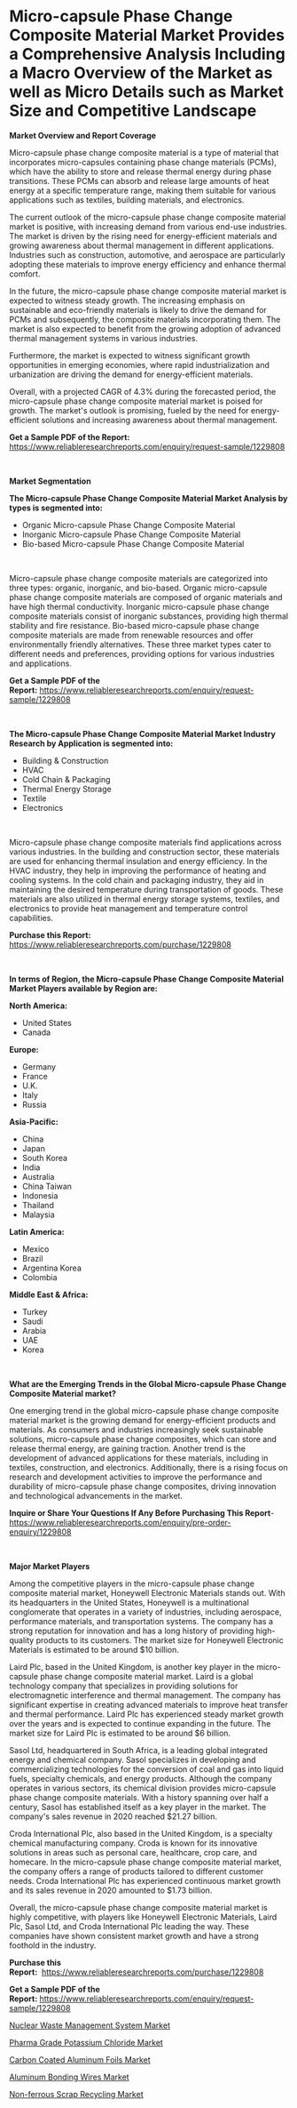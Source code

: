 <p><h1>Micro-capsule Phase Change Composite Material Market Provides a Comprehensive Analysis Including a Macro Overview of the Market as well as Micro Details such as Market Size and Competitive Landscape</h1></p><p><strong>Market Overview and Report Coverage</strong></p>
<p><p>Micro-capsule phase change composite material is a type of material that incorporates micro-capsules containing phase change materials (PCMs), which have the ability to store and release thermal energy during phase transitions. These PCMs can absorb and release large amounts of heat energy at a specific temperature range, making them suitable for various applications such as textiles, building materials, and electronics.</p><p>The current outlook of the micro-capsule phase change composite material market is positive, with increasing demand from various end-use industries. The market is driven by the rising need for energy-efficient materials and growing awareness about thermal management in different applications. Industries such as construction, automotive, and aerospace are particularly adopting these materials to improve energy efficiency and enhance thermal comfort.</p><p>In the future, the micro-capsule phase change composite material market is expected to witness steady growth. The increasing emphasis on sustainable and eco-friendly materials is likely to drive the demand for PCMs and subsequently, the composite materials incorporating them. The market is also expected to benefit from the growing adoption of advanced thermal management systems in various industries.</p><p>Furthermore, the market is expected to witness significant growth opportunities in emerging economies, where rapid industrialization and urbanization are driving the demand for energy-efficient materials.</p><p>Overall, with a projected CAGR of 4.3% during the forecasted period, the micro-capsule phase change composite material market is poised for growth. The market's outlook is promising, fueled by the need for energy-efficient solutions and increasing awareness about thermal management.</p></p>
<p><strong>Get a Sample PDF of the Report:</strong> <a href="https://www.reliableresearchreports.com/enquiry/request-sample/1229808">https://www.reliableresearchreports.com/enquiry/request-sample/1229808</a></p>
<p>&nbsp;</p>
<p><strong>Market Segmentation</strong></p>
<p><strong>The Micro-capsule Phase Change Composite Material Market Analysis by types is segmented into:</strong></p>
<p><ul><li>Organic Micro-capsule Phase Change Composite Material</li><li>Inorganic Micro-capsule Phase Change Composite Material</li><li>Bio-based Micro-capsule Phase Change Composite Material</li></ul></p>
<p>&nbsp;</p>
<p><p>Micro-capsule phase change composite materials are categorized into three types: organic, inorganic, and bio-based. Organic micro-capsule phase change composite materials are composed of organic materials and have high thermal conductivity. Inorganic micro-capsule phase change composite materials consist of inorganic substances, providing high thermal stability and fire resistance. Bio-based micro-capsule phase change composite materials are made from renewable resources and offer environmentally friendly alternatives. These three market types cater to different needs and preferences, providing options for various industries and applications.</p></p>
<p><strong>Get a Sample PDF of the Report:</strong>&nbsp;<a href="https://www.reliableresearchreports.com/enquiry/request-sample/1229808">https://www.reliableresearchreports.com/enquiry/request-sample/1229808</a></p>
<p>&nbsp;</p>
<p><strong>The Micro-capsule Phase Change Composite Material Market Industry Research by Application is segmented into:</strong></p>
<p><ul><li>Building & Construction</li><li>HVAC</li><li>Cold Chain & Packaging</li><li>Thermal Energy Storage</li><li>Textile</li><li>Electronics</li></ul></p>
<p>&nbsp;</p>
<p><p>Micro-capsule phase change composite materials find applications across various industries. In the building and construction sector, these materials are used for enhancing thermal insulation and energy efficiency. In the HVAC industry, they help in improving the performance of heating and cooling systems. In the cold chain and packaging industry, they aid in maintaining the desired temperature during transportation of goods. These materials are also utilized in thermal energy storage systems, textiles, and electronics to provide heat management and temperature control capabilities.</p></p>
<p><strong>Purchase this Report:</strong>&nbsp; <a href="https://www.reliableresearchreports.com/purchase/1229808">https://www.reliableresearchreports.com/purchase/1229808</a></p>
<p>&nbsp;</p>
<p><strong>In terms of Region, the Micro-capsule Phase Change Composite Material Market Players available by Region are:</strong></p>
<p>
    <p> <strong> North America: </strong>
        <ul>
            <li>United States</li>
            <li>Canada</li>
        </ul>
        </p> 
    <p> <strong> Europe: </strong>
        <ul>
            <li>Germany</li>
            <li>France</li>
            <li>U.K.</li>
            <li>Italy</li>
            <li>Russia</li>
        </ul>
        </p> 
    <p> <strong> Asia-Pacific: </strong>
        <ul>
            <li>China</li>
            <li>Japan</li>
            <li>South Korea</li>
            <li>India</li>
            <li>Australia</li>
            <li>China Taiwan</li>
            <li>Indonesia</li>
            <li>Thailand</li>
            <li>Malaysia</li>
        </ul>
        </p> 
    <p> <strong> Latin America: </strong>
        <ul>
            <li>Mexico</li>
            <li>Brazil</li>
            <li>Argentina Korea</li>
            <li>Colombia</li>
        </ul>
        </p> 
    <p> <strong> Middle East & Africa: </strong>
        <ul>
            <li>Turkey</li>
            <li>Saudi</li>
            <li>Arabia</li>
            <li>UAE</li>
            <li>Korea</li>
        </ul>
    </p>
    </p>
<p>&nbsp;</p>
<p><strong>What are the Emerging Trends in the Global Micro-capsule Phase Change Composite Material market?</strong></p>
<p><p>One emerging trend in the global micro-capsule phase change composite material market is the growing demand for energy-efficient products and materials. As consumers and industries increasingly seek sustainable solutions, micro-capsule phase change composites, which can store and release thermal energy, are gaining traction. Another trend is the development of advanced applications for these materials, including in textiles, construction, and electronics. Additionally, there is a rising focus on research and development activities to improve the performance and durability of micro-capsule phase change composites, driving innovation and technological advancements in the market.</p></p>
<p><strong>Inquire or Share Your Questions If Any Before Purchasing This Report</strong>- <a href="https://www.reliableresearchreports.com/enquiry/pre-order-enquiry/1229808">https://www.reliableresearchreports.com/enquiry/pre-order-enquiry/1229808</a></p>
<p>&nbsp;</p>
<p><strong>Major Market Players</strong></p>
<p><p>Among the competitive players in the micro-capsule phase change composite material market, Honeywell Electronic Materials stands out. With its headquarters in the United States, Honeywell is a multinational conglomerate that operates in a variety of industries, including aerospace, performance materials, and transportation systems. The company has a strong reputation for innovation and has a long history of providing high-quality products to its customers. The market size for Honeywell Electronic Materials is estimated to be around $10 billion.</p><p>Laird Plc, based in the United Kingdom, is another key player in the micro-capsule phase change composite material market. Laird is a global technology company that specializes in providing solutions for electromagnetic interference and thermal management. The company has significant expertise in creating advanced materials to improve heat transfer and thermal performance. Laird Plc has experienced steady market growth over the years and is expected to continue expanding in the future. The market size for Laird Plc is estimated to be around $6 billion.</p><p>Sasol Ltd, headquartered in South Africa, is a leading global integrated energy and chemical company. Sasol specializes in developing and commercializing technologies for the conversion of coal and gas into liquid fuels, specialty chemicals, and energy products. Although the company operates in various sectors, its chemical division provides micro-capsule phase change composite materials. With a history spanning over half a century, Sasol has established itself as a key player in the market. The company's sales revenue in 2020 reached $21.27 billion.</p><p>Croda International Plc, also based in the United Kingdom, is a specialty chemical manufacturing company. Croda is known for its innovative solutions in areas such as personal care, healthcare, crop care, and homecare. In the micro-capsule phase change composite material market, the company offers a range of products tailored to different customer needs. Croda International Plc has experienced continuous market growth and its sales revenue in 2020 amounted to $1.73 billion.</p><p>Overall, the micro-capsule phase change composite material market is highly competitive, with players like Honeywell Electronic Materials, Laird Plc, Sasol Ltd, and Croda International Plc leading the way. These companies have shown consistent market growth and have a strong foothold in the industry.</p></p>
<p><strong>Purchase this Report:</strong>&nbsp;&nbsp;<a href="https://www.reliableresearchreports.com/purchase/1229808">https://www.reliableresearchreports.com/purchase/1229808</a></p>
<p></p>
<p><strong>Get a Sample PDF of the Report:</strong>&nbsp;<a href="https://www.reliableresearchreports.com/enquiry/request-sample/1229808">https://www.reliableresearchreports.com/enquiry/request-sample/1229808</a></p>
<p><p><a href="https://github.com/Chiragrp26/Market-Research-Report-List-2/blob/main/nuclear-waste-management-system-market.md">Nuclear Waste Management System Market</a></p><p><a href="https://github.com/lilstefpacute/Market-Research-Report-List-2/blob/main/pharma-grade-potassium-chloride-market.md">Pharma Grade Potassium Chloride Market</a></p><p><a href="https://github.com/rexevange/Market-Research-Report-List-2/blob/main/carbon-coated-aluminum-foils-market.md">Carbon Coated Aluminum Foils Market</a></p><p><a href="https://github.com/santosh758595/Market-Research-Report-List-2/blob/main/aluminum-bonding-wires-market.md">Aluminum Bonding Wires Market</a></p><p><a href="https://github.com/AKSHATREPORTPRIME/Market-Research-Report-List-2/blob/main/non-ferrous-scrap-recycling-market.md">Non-ferrous Scrap Recycling Market</a></p></p>